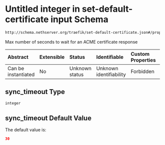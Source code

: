 # Untitled integer in set-default-certificate input Schema

```txt
http://schema.nethserver.org/traefik/set-default-certificate.json#/properties/sync_timeout
```

Max number of seconds to wait for an ACME certificate response

| Abstract            | Extensible | Status         | Identifiable            | Custom Properties | Additional Properties | Access Restrictions | Defined In                                                                                    |
| :------------------ | :--------- | :------------- | :---------------------- | :---------------- | :-------------------- | :------------------ | :-------------------------------------------------------------------------------------------- |
| Can be instantiated | No         | Unknown status | Unknown identifiability | Forbidden         | Allowed               | none                | [set-default-certificate.json\*](traefik/set-default-certificate.json "open original schema") |

## sync\_timeout Type

`integer`

## sync\_timeout Default Value

The default value is:

```json
30
```
